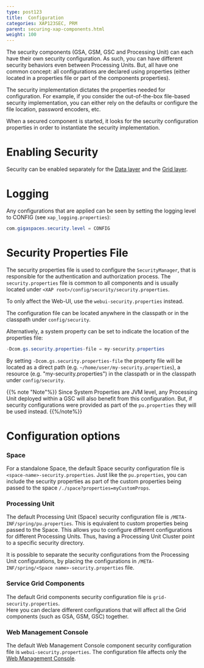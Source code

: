 ```yaml
---
type: post123
title:  Configuration
categories: XAP123SEC, PRM
parent: securing-xap-components.html
weight: 100
---
```





The security components (GSA, GSM, GSC and Processing Unit) can each have their own security configuration. As such, you can have different security behaviors even between Processing Units. But, all have one common concept: all configurations are declared using properties (either located in a properties file or part of the components properties).

The security implementation dictates the properties needed for configuration. For example, if you consider the out-of-the-box file-based security implementation, you can either rely on the defaults or configure the file location, password encoders, etc.

When a secured component is started, it looks for the security configuration properties in order to instantiate the security implementation.

# Enabling Security

Security can be enabled separately for the [Data layer](securing-your-data.html) and the [Grid layer](securing-the-grid-services.html).

# Logging

Any configurations that are applied can be seen by setting the logging level to CONFIG (see `xap_logging.properties`):


```java
com.gigaspaces.security.level = CONFIG
```

# Security Properties File

The security properties file is used to configure the `SecurityManager`, that is responsible for the authentication and authorization process.
The `security.properties` file is common to all components and is usually located under `<XAP root>/config/security/security.properties`.
 
To only affect the Web-UI, use the `webui-security.properties` instead.

The configuration file can be located anywhere in the classpath or in the classpath under `config/security`.

Alternatively, a system property can be set to indicate the location of the properties file: 

```java
-Dcom.gs.security.properties-file = my-security.properties
```

By setting `-Dcom.gs.security.properties-file` the property file will be located as a direct path (e.g. `~/home/user/my-security.properties`), 
a resource (e.g. "my-security.properties") in the classpath or in the classpath under `config/security`.

{{% note "Note"%}}
Since System Properties are JVM level, any Processing Unit deployed within a GSC will also benefit from this configuration. 
But, if security configurations were provided as part of the `pu.properties` they will be used instead.
{{%/note%}}

# Configuration options

### Space

For a standalone Space, the default Space security configuration file is `<space-name>-security.properties`. 
Just like the `pu.properties`, you can include the security properties as part of the custom properties being passed to the space `/./space?properties=myCustomProps`.

### Processing Unit

The default Processing Unit (Space) security configuration file is `/META-INF/spring/pu.properties`. 
This is equivalent to custom properties being passed to the Space. 
This allows you to configure different configurations for different Processing Units. 
Thus, having a Processing Unit Cluster point to a specific security directory.

It is possible to separate the security configurations from the Processing Unit configurations, 
by placing the configurations in `/META-INF/spring/<Space name>-security.properties` file.

### Service Grid Components

The default Grid components security configuration file is `grid-security.properties`.  
Here you can declare different configurations that will affect all the Grid components (such as GSA, GSM, GSC) together.

### Web Management Console

The default Web Management Console component security configuration file is `webui-security.properties`. 
The configuration file affects only the [Web Management Console](./securing-the-web-ui.html).


